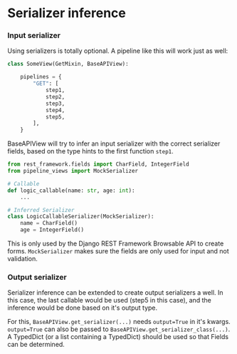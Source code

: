 # Serializer inference

### Input serializer

Using serializers is totally optional. A pipeline like this will work just as well:

```python
class SomeView(GetMixin, BaseAPIView):

    pipelines = {
        "GET": [
            step1,
            step2,
            step3,
            step4,
            step5,
        ],
    }
```

BaseAPIView will try to infer an input serializer with the correct serializer fields,
based on the type hints to the first function `step1`.

```python
from rest_framework.fields import CharField, IntegerField
from pipeline_views import MockSerializer

# Callable
def logic_callable(name: str, age: int):
    ...

# Inferred Serializer
class LogicCallableSerializer(MockSerializer):
    name = CharField()
    age = IntegerField()
```

This is only used by the Django REST Framework Browsable API to create forms.
`MockSerializer` makes sure the fields are only used for input and not validation.

### Output serializer

Serializer inference can be extended to create output serializers a well.
In this case, the last callable would be used (step5 in this case), and the
inference would be done based on it's output type.

For this, `BaseAPIView.get_serializer(...)` needs `output=True` in it's kwargs.
`output=True` can also be passed to `BaseAPIView.get_serializer_class(...)`.
A TypedDict (or a list containing a TypedDict) should be used so that Fields
can be determined.
